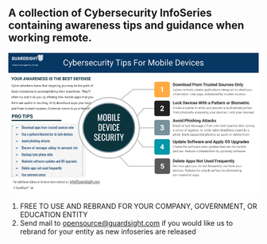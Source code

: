 ## A collection of Cybersecurity InfoSeries containing awareness tips and guidance when working remote.

![img](images/GuardSight-Working_From_Home-Mobile-Devices.png)

1. FREE TO USE AND REBRAND FOR YOUR COMPANY, GOVERNMENT, OR EDUCATION ENTITY
2. Send mail to opensource@guardsight.com if you would like us to rebrand for your entity as new infoseries are released
